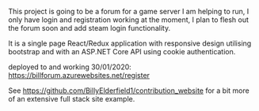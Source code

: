 This project is going to be a forum for a game server I am helping to run, I only have login and registration working at the moment, I plan to flesh out the forum soon and add steam login functionality.

It is a single page React/Redux application with responsive design utilising bootstrap and with an ASP.NET Core API using cookie authentication.

deployed to and working 30/01/2020:
https://billforum.azurewebsites.net/register

See https://github.com/BillyElderfield1/contribution_website for a bit more of an extensive full stack site example.